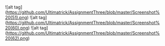 ![alt tag] (https://github.com/Ultimatrick/AssignmentThree/blob/master/Screenshot%20(51).png)
![alt tag] (https://github.com/Ultimatrick/AssignmentThree/blob/master/Screenshot%20(60).png)
![alt tag] (https://github.com/Ultimatrick/AssignmentThree/blob/master/Screenshot%20(62).png)
